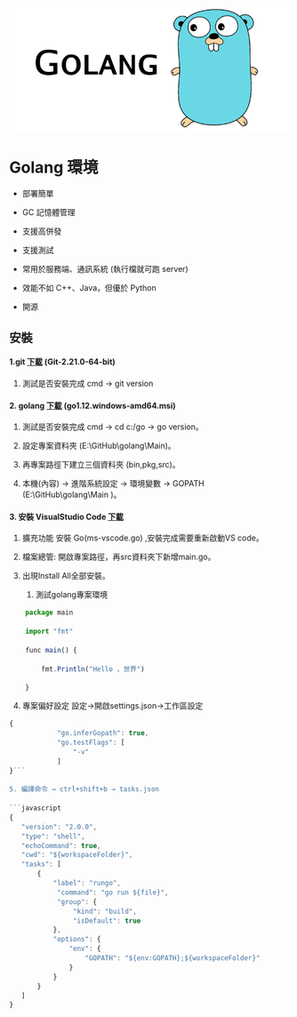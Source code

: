 ![golang](https://github.com/wdwd2233/Notes/blob/master/Golang/img/golang.png?raw=true)

# Golang 環境

* 部署簡單

* GC 記憶體管理

* 支援高併發

* 支援測試

* 常用於服務端、通訊系統 (執行檔就可跑 server)

* 效能不如 C++、Java，但優於 Python

* 開源




## 安裝

#### 1.git [下載](https://gitforwindows.org/) (Git-2.21.0-64-bit)

1. 測試是否安裝完成 cmd → git version
	
 
#### 2. golang [下載](https://golang.org/dl/) (go1.12.windows-amd64.msi)
1. 測試是否安裝完成 cmd → cd c:/go → go version。

2.	設定專案資料夾 (E:\GitHub\golang\Main)。

 1. 再專案路徑下建立三個資料夾 (bin,pkg,src)。


3. 本機(內容) → 進階系統設定 → 環境變數 → GOPATH (E:\GitHub\golang\Main )。
		
        
#### 3. 安裝 VisualStudio Code [下載](https://code.visualstudio.com/)

1. 擴充功能 安裝 Go(ms-vscode.go) ,安裝完成需要重新啟動VS code。

2. 檔案總管: 開啟專案路徑，再src資料夾下新增main.go。

3. 出現Install All全部安裝。
        
    1. 測試golang專案環境
```javascript
	package main
    
    import "fmt"
    
    func main() {
        
        fmt.Println("Hello ，世界")
    
    }
```
4. 專案偏好設定 設定→開啟settings.json→工作區設定

```javascript
{
			"go.inferGopath": true,
			"go.testFlags": [
				"-v"
			]
}```
        
5. 編譯命令 → ctrl+shift+b → tasks.json

```javascript
{
   "version": "2.0.0",
   "type": "shell",    
   "echoCommand": true,
   "cwd": "${workspaceFolder}",
   "tasks": [
       {
           "label": "rungo",
            "command": "go run ${file}",
            "group": {
                "kind": "build",
                "isDefault": true
           },
           "options": {
               "env": {
                   "GOPATH": "${env:GOPATH};${workspaceFolder}"
               }
           }
       }
   ]
}
```

